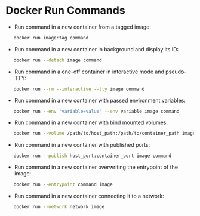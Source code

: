 # Docker Run Commands

- Run command in a new container from a tagged image:
``` bash
   docker run image:tag command
```
 - Run command in a new container in background and display its ID:
``` bash
   docker run --detach image command
```
 - Run command in a one-off container in interactive mode and pseudo-TTY:
``` bash
   docker run --rm --interactive --tty image command
```
 - Run command in a new container with passed environment variables:
``` bash
   docker run --env 'variable=value' --env variable image command
```
 - Run command in a new container with bind mounted volumes:
``` bash
   docker run --volume /path/to/host_path:/path/to/container_path image command
```
 - Run command in a new container with published ports:
``` bash
   docker run --publish host_port:container_port image command
```
 - Run command in a new container overwriting the entrypoint of the image:
``` bash
   docker run --entrypoint command image
```

 - Run command in a new container connecting it to a network:
``` bash
   docker run --network network image
```

